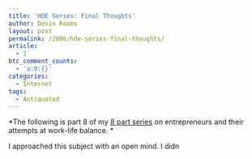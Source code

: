 ```yaml
---
title: 'HDE Series: Final Thoughts'
author: Devin Reams
layout: post
permalink: /2006/hde-series-final-thoughts/
article:
  - 1
btc_comment_counts:
  - 'a:0:{}'
categories:
  - Internet
tags:
  - Antiquated
---
```

*The following is part 8 of my [8 part series][1] on entrepreneurs and their attempts at work-life balance. *

I approached this subject with an open mind. I didn

 [1]: http://devinreams.com/articles/